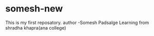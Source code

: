 # somesh-new
This is my first reposatory. 
author -Somesh Padsalge
Learning from shradha khapra(ana college)

